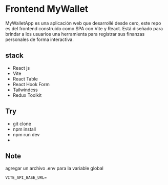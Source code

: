 # Frontend MyWallet

MyWalletApp es una aplicación web que desarrollé desde cero, este repo es del frontend construido como SPA con Vite y React. Está diseñado para brindar a los usuarios una herramienta para registrar sus finanzas personales de forma interactiva.
## stack
- React js
- Vite
- React Table
- React Hook Form
- Tailwindcss
- Redux Toolkit
  
## Try
- git clone
- npm install
- npm run dev
- 
## Note
agregar un archivo .env para la variable global
```
VITE_API_BASE_URL=
```

